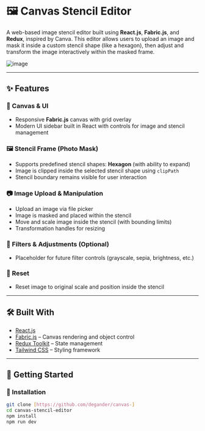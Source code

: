 # 🖼️ Canvas Stencil Editor

A web-based image stencil editor built using **React.js**, **Fabric.js**, and **Redux**, inspired by Canva. This editor allows users to
upload an image and mask it inside a custom stencil shape (like a hexagon), then adjust and transform the image interactively within the masked frame.

![image](https://github.com/user-attachments/assets/79931504-4119-4a34-b063-b1d053419f96)



---

## ✨ Features

### 🧩 Canvas & UI

- Responsive **Fabric.js** canvas with grid overlay
- Modern UI sidebar built in React with controls for image and stencil management

### 🖼️ Stencil Frame (Photo Mask)

- Supports predefined stencil shapes: **Hexagon** (with ability to expand)
- Image is clipped inside the selected stencil shape using `clipPath`
- Stencil boundary remains visible for user interaction

### 📷 Image Upload & Manipulation

- Upload an image via file picker
- Image is masked and placed within the stencil
- Move and scale image inside the stencil (with bounding limits)
- Transformation handles for resizing

### 🎨 Filters & Adjustments (Optional)

- Placeholder for future filter controls (grayscale, sepia, brightness, etc.)

### 🔁 Reset

- Reset image to original scale and position inside the stencil

---

## 🛠️ Built With

- [React.js](https://reactjs.org/)
- [Fabric.js](http://fabricjs.com/) – Canvas rendering and object control
- [Redux Toolkit](https://redux-toolkit.js.org/) – State management
- [Tailwind CSS](https://tailwindcss.com/) – Styling framework

---

## 🧪 Getting Started

### 🔧 Installation

```bash
git clone [https://github.com/degander/canvas-]
cd canvas-stencil-editor
npm install
npm run dev
